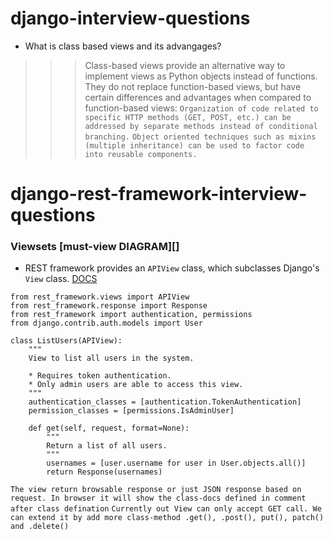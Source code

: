 # django-interview-questions

- What is class based views and its advangages?
>>> Class-based views provide an alternative way to implement views as Python objects instead of functions. They do not replace function-based views, but have certain differences and advantages when compared to function-based views:
  `Organization of code related to specific HTTP methods (GET, POST, etc.) can be addressed by separate methods instead of conditional branching.`
  `Object oriented techniques such as mixins (multiple inheritance) can be used to factor code into reusable components.`


# django-rest-framework-interview-questions
### Viewsets [must-view DIAGRAM][]
- REST framework provides an `APIView` class, which subclasses Django's `View` class. [DOCS](https://www.django-rest-framework.org/api-guide/views/)
```
from rest_framework.views import APIView
from rest_framework.response import Response
from rest_framework import authentication, permissions
from django.contrib.auth.models import User

class ListUsers(APIView):
    """
    View to list all users in the system.

    * Requires token authentication.
    * Only admin users are able to access this view.
    """
    authentication_classes = [authentication.TokenAuthentication]
    permission_classes = [permissions.IsAdminUser]

    def get(self, request, format=None):
        """
        Return a list of all users.
        """
        usernames = [user.username for user in User.objects.all()]
        return Response(usernames)
```
`The view return browsable response or just JSON response based on request. In browser it will show the class-docs defined in comment after class defination`
`Currently out View can only accept GET call. We can extend it by add more class-method .get(), .post(), put(), patch() and .delete()`


